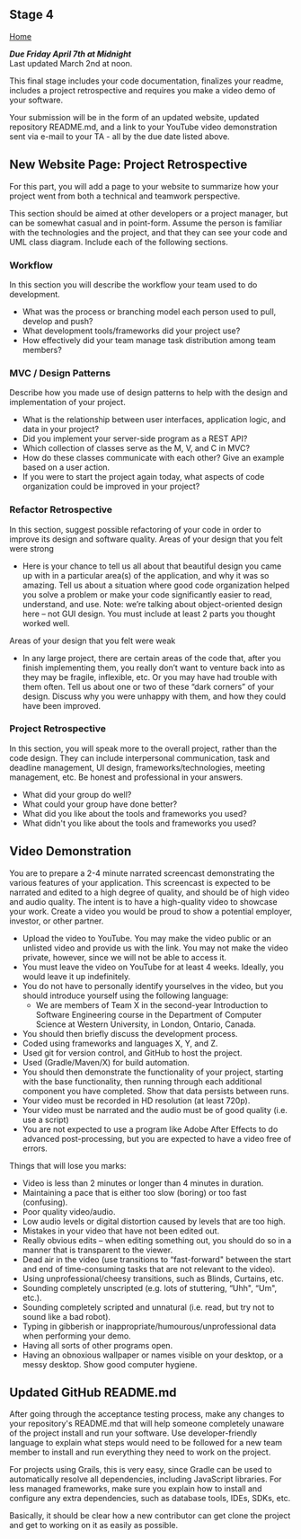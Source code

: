## Stage 4

[Home](README.md)  

***Due Friday April 7th at Midnight***  
Last updated March 2nd at noon.

This final stage includes your code documentation, finalizes your readme, includes a project retrospective and requires you make a video demo of your software. 

Your submission will be in the form of an updated website, updated repository README.md, and a link to your YouTube video demonstration sent via e-mail to your TA - all by the due date listed above.

## New Website Page: Project Retrospective

For this part, you will add a page to your website to summarize how your project went from both a technical and teamwork perspective.  

This section should be aimed at other developers or a project manager, but can be somewhat casual and in point-form.  Assume the person is familiar with the technologies and the project, and that they can see your code and UML class diagram. Include each of the following sections.

### Workflow 

In this section you will describe the workflow your team used to do development.  
- What was the process or branching model each person used to pull, develop and push?  
- What development tools/frameworks did your project use?
- How effectively did your team manage task distribution among team members?

### MVC / Design Patterns
Describe how you made use of design patterns to help with the design and implementation of your project. 
- What is the relationship between user interfaces, application logic, and data in your project?  
- Did you implement your server-side program as a REST API?  
- Which collection of classes serve as the M, V, and C in MVC?  
- How do these classes communicate with each other? Give an example based on a user action.  
- If you were to start the project again today, what aspects of code organization could be improved in your project?  

### Refactor Retrospective 

In this section, suggest possible refactoring of your code in order to improve its design and software quality. 
Areas of your design that you felt were strong  
- Here is your chance to tell us all about that beautiful design you came up with in a particular area(s) of the application, and why it was so amazing. Tell us about a situation where good code organization helped you solve a problem or make your code significantly easier to read, understand, and use. Note: we’re talking about object-oriented design here – not GUI design.  You must include at least 2 parts you thought worked well.  

Areas of your design that you felt were weak
- In any large project, there are certain areas of the code that, after you finish implementing them, you really don’t want to venture back into as they may be fragile, inflexible, etc. Or you may have had trouble with them often. Tell us about one or two of these “dark corners” of your design. Discuss why you were unhappy with them, and how they could have been improved.  

### Project Retrospective
In this section, you will speak more to the overall project, rather than the code design.  They can include interpersonal communication, task and deadline management, UI design, frameworks/technologies, meeting management, etc. Be honest and professional in your answers.
- What did your group do well?  
- What could your group have done better?  
- What did you like about the tools and frameworks you used?
- What didn't you like about the tools and frameworks you used?

## Video Demonstration

You are to prepare a 2-4 minute narrated screencast demonstrating the various features of your application. This screencast is expected to be narrated and edited to a high degree of quality, and should be of high video and audio quality. The intent is to have a high-quality video to showcase your work. Create a video you would be proud to show a potential employer, investor, or other partner. 

- Upload the video to YouTube. You may make the video public or an unlisted video and provide us with the link. You may not make the video private, however, since we will not be able to access it.  
- You must leave the video on YouTube for at least 4 weeks. Ideally, you would leave it up indefinitely.  
- You do not have to personally identify yourselves in the video, but you should introduce yourself using the following language:  
  - We are members of Team X in the second-year Introduction to Software Engineering course in the Department of Computer Science at Western University, in London, Ontario, Canada.  
- You should then briefly discuss the development process.  
- Coded using frameworks and languages X, Y, and Z.  
- Used git for version control, and GitHub to host the project.  
- Used (Gradle/Maven/X) for build automation.  
- You should then demonstrate the functionality of your project, starting with the base functionality, then running through each additional component you have completed.  Show that data persists between runs.  
- Your video must be recorded in HD resolution (at least 720p).  
- Your video must be narrated and the audio must be of good quality (i.e. use a script)  
- You are not expected to use a program like Adobe After Effects to do advanced post-processing, but you are expected to have a video free of errors.  

Things that will lose you marks:
- Video is less than 2 minutes or longer than 4 minutes in duration.  
- Maintaining a pace that is either too slow (boring) or too fast (confusing).  
- Poor quality video/audio.  
- Low audio levels or digital distortion caused by levels that are too high.  
- Mistakes in your video that have not been edited out.  
- Really obvious edits – when editing something out, you should do so in a manner that is transparent to the viewer.
- Dead air in the video (use transitions to “fast-forward" between the start and end of time-consuming tasks that are not relevant to the video).
- Using unprofessional/cheesy transitions, such as Blinds, Curtains, etc.
- Sounding completely unscripted (e.g. lots of stuttering, “Uhh", “Um", etc.).
- Sounding completely scripted and unnatural (i.e. read, but try not to sound like a bad robot).
- Typing in gibberish or inappropriate/humourous/unprofessional data when performing your demo.
- Having all sorts of other programs open.
- Having an obnoxious wallpaper or names visible on your desktop, or a messy desktop. Show good computer hygiene.

## Updated GitHub README.md

After going through the acceptance testing process, make any changes to your repository's README.md that will help someone completely unaware of the project install and run your software. Use developer-friendly language to explain what steps would need to be followed for a new team member to install and run everything they need to work on the project.

For projects using Grails, this is very easy, since Gradle can be used to automatically resolve all dependencies, including JavaScript libraries. For less managed frameworks, make sure you explain how to install and configure any extra dependencies, such as database tools, IDEs, SDKs, etc.

Basically, it should be clear how a new contributor can get clone the project and get to working on it as easily as possible.

